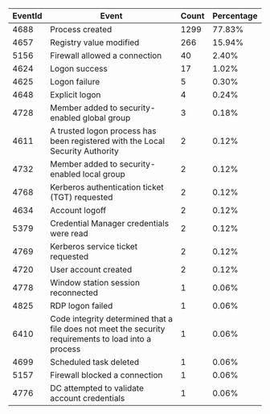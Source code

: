 | EventId | Event | Count | Percentage |
|---------|-------|-------|------------|
| 4688 | Process created | 1299 | 77.83% |
| 4657 | Registry value modified | 266 | 15.94% |
| 5156 | Firewall allowed a connection | 40 | 2.40% |
| 4624 | Logon success | 17 | 1.02% |
| 4625 | Logon failure | 5 | 0.30% |
| 4648 | Explicit logon | 4 | 0.24% |
| 4728 | Member added to security-enabled global group | 3 | 0.18% |
| 4611 | A trusted logon process has been registered with the Local Security Authority | 2 | 0.12% |
| 4732 | Member added to security-enabled local group | 2 | 0.12% |
| 4768 | Kerberos authentication ticket (TGT) requested | 2 | 0.12% |
| 4634 | Account logoff | 2 | 0.12% |
| 5379 | Credential Manager credentials were read | 2 | 0.12% |
| 4769 | Kerberos service ticket requested | 2 | 0.12% |
| 4720 | User account created | 2 | 0.12% |
| 4778 | Window station session reconnected | 1 | 0.06% |
| 4825 | RDP logon failed | 1 | 0.06% |
| 6410 | Code integrity determined that a file does not meet the security requirements to load into a process | 1 | 0.06% |
| 4699 | Scheduled task deleted | 1 | 0.06% |
| 5157 | Firewall blocked a connection | 1 | 0.06% |
| 4776 | DC attempted to validate account credentials | 1 | 0.06% |
